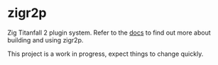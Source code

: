 # zigr2p

Zig Titanfall 2 plugin system. Refer to the [docs](https://github.com/okvdai/zigr2p/tree/main/docs) to find out more about building and using zigr2p.

This project is a work in progress, expect things to change quickly.
